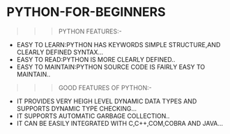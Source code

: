 # PYTHON-FOR-BEGINNERS
>>>  PYTHON FEATURES:- 
* EASY TO LEARN:PYTHON HAS KEYWORDS SIMPLE STRUCTURE,AND CLEARLY DEFINED SYNTAX...
* EASY TO READ:PYTHON IS MORE CLEARLY DEFINED..
* EASY TO MAINTAIN:PYTHON SOURCE CODE IS FAIRLY EASY TO MAINTAIN..
>>> GOOD FEATURES OF PYTHON:-
* IT PROVIDES VERY HEIGH LEVEL DYNAMIC DATA TYPES AND SUPPORTS DYNAMIC TYPE CHECKING...
* IT SUPPORTS AUTOMATIC GARBAGE COLLECTION..
* IT CAN BE EASILY INTEGRATED WITH C,C++,COM,COBRA AND JAVA...
